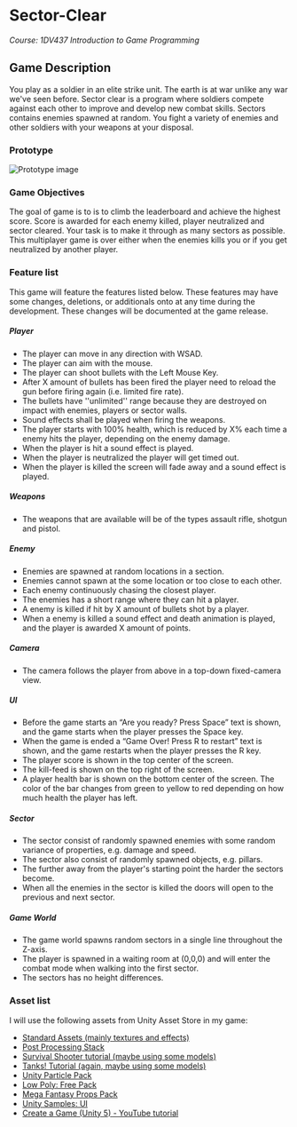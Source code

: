 # Sector-Clear
*Course: 1DV437 Introduction to Game Programming*
## Game Description
You play as a soldier in an elite strike unit. The earth is at war unlike any war we've seen before. Sector clear is a program where soldiers compete against each other to improve and develop new combat skills. Sectors contains enemies spawned at random. You fight a variety of enemies and other soldiers with your weapons at your disposal.

### Prototype
![Prototype image](https://writelatex.s3.amazonaws.com/tcyfphxkhxwf/uploads/603/13737516/1.png "Prototype image")

### Game Objectives
The goal of game is to is to climb the leaderboard and achieve the highest score. Score is awarded for each enemy killed, player neutralized and sector cleared. Your task is to make it through as many sectors as possible. This multiplayer game is over either when the enemies kills you or if you get neutralized by another player.

### Feature list
This game will feature the features listed below. These features may have some changes, deletions, or additionals onto at any time during the development. These changes will be documented at the game release.

##### Player
* The player can move in any direction with WSAD.
* The player can aim with the mouse.
* The player can shoot bullets with the Left Mouse Key.
* After X amount of bullets has been fired the player need to reload the gun before firing again (i.e. limited fire rate).
* The bullets have ''unlimited'' range because they are destroyed on impact with enemies, players or sector walls.
* Sound effects shall be played when firing the weapons.
* The player starts with 100% health, which is reduced by X% each time a enemy hits the player, depending on the enemy damage.
* When the player is hit a sound effect is played.
* When the player is neutralized the player will get timed out.
* When the player is killed the screen will fade away and a sound effect is played.

##### Weapons
* The weapons that are available will be of the types assault rifle, shotgun and pistol.

##### Enemy
* Enemies are spawned at random locations in a section.
* Enemies cannot spawn at the some location or too close to each other.
* Each enemy continuously chasing the closest player.
* The enemies has a short range where they can hit a player.
* A enemy is killed if hit by X amount of bullets shot by a player.
* When a enemy is killed a sound effect and death animation is played, and the player is awarded X amount of points.

##### Camera
* The camera follows the player from above in a top-down fixed-camera view.

##### UI
* Before the game starts an “Are you ready? Press Space” text is shown, and the game starts when the player presses the Space key.
* When the game is ended a “Game Over! Press R to restart” text is shown, and the game restarts when the player presses the R key.
* The player score is shown in the top center of the screen.
* The kill-feed is shown on the top right of the screen.
* A player health bar is shown on the bottom center of the screen. The color of the bar changes from green to yellow to red depending on how much health the player has left.

##### Sector
* The sector consist of randomly spawned enemies with some random variance of properties, e.g. damage and speed.
* The sector also consist of randomly spawned objects, e.g. pillars.
* The further away from the player's starting point the harder the sectors become.
* When all the enemies in the sector is killed the doors will open to the previous and next sector.

##### Game World
* The game world spawns random sectors in a single line throughout the Z-axis.
* The player is spawned in a waiting room at (0,0,0) and will enter the combat mode when walking into the first sector.
* The sectors has no height differences.

### Asset list
I will use the following assets from Unity Asset Store in my game:
* [Standard Assets (mainly textures and effects)](https://www.assetstore.unity3d.com/en/#!/content/32351)
* [Post Processing Stack](https://www.assetstore.unity3d.com/en/#!/content/83912)
* [Survival Shooter tutorial (maybe using some models)](https://www.assetstore.unity3d.com/en/#!/content/40756)
* [Tanks! Tutorial (again, maybe using some models)](https://www.assetstore.unity3d.com/en/#!/content/46209)
* [Unity Particle Pack](https://www.assetstore.unity3d.com/en/#!/content/73777)
* [Low Poly: Free Pack](https://www.assetstore.unity3d.com/en/#!/content/58821)
* [Mega Fantasy Props Pack](https://www.assetstore.unity3d.com/en/#!/content/87811)
* [Unity Samples: UI](https://www.assetstore.unity3d.com/en/#!/content/25468)
* [Create a Game (Unity 5) - YouTube tutorial](https://www.youtube.com/playlist?list=PLFt_AvWsXl0ctd4dgE1F8g3uec4zKNRV0)

